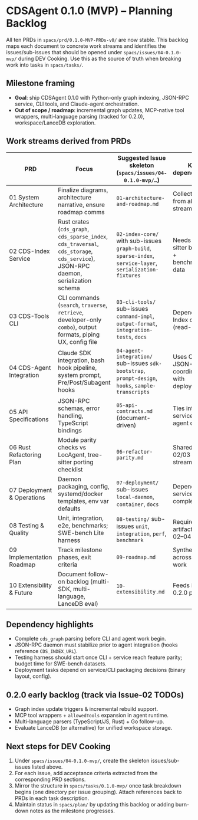 # CDSAgent 0.1.0 (MVP) – Planning Backlog

All ten PRDs in `spacs/prd/0.1.0-MVP-PRDs-v0/` are now stable. This backlog maps each document to concrete work streams and identifies the issues/sub-issues that should be opened under `spacs/issues/04-0.1.0-mvp/` during DEV Cooking. Use this as the source of truth when breaking work into tasks in `spacs/tasks/`.

## Milestone framing

- **Goal**: ship CDSAgent 0.1.0 with Python-only graph indexing, JSON-RPC service, CLI tools, and Claude-agent orchestration.
- **Out of scope / roadmap**: incremental graph updates, MCP-native tool wrappers, multi-language parsing (tracked for 0.2.0), workspace/LanceDB exploration.

## Work streams derived from PRDs

| PRD | Focus | Suggested Issue skeleton (`spacs/issues/04-0.1.0-mvp/…`) | Key dependencies |
|-----|-------|-----------------------------------------------------------|------------------|
| 01 System Architecture | Finalize diagrams, architecture narrative, ensure roadmap comms | `01-architecture-and-roadmap.md` | Collect inputs from all other streams |
| 02 CDS-Index Service | Rust crates (`cds_graph`, `cds_sparse_index`, `cds_traversal`, `cds_storage`, `cds_service`), JSON-RPC daemon, serialization schema | `02-index-core/` with sub-issues `graph-build`, `sparse-index`, `service-layer`, `serialization-fixtures` | Needs tree-sitter bindings + benchmarking data |
| 03 CDS-Tools CLI | CLI commands (`search`, `traverse`, `retrieve`, developer-only `combo`), output formats, piping UX, config file | `03-cli-tools/` sub-issues `command-impl`, `output-format`, `integration-tests`, `docs` | Depends on Index crates (read-only) |
| 04 CDS-Agent Integration | Claude SDK integration, bash hook pipeline, system prompt, Pre/Post/Subagent hooks | `04-agent-integration/` sub-issues `sdk-bootstrap`, `prompt-design`, `hooks`, `sample-transcripts` | Uses CLI + JSON-RPC; coordinate with deployment |
| 05 API Specifications | JSON-RPC schemas, error handling, TypeScript bindings | `05-api-contracts.md` (document-driven) | Ties into service layer + agent client |
| 06 Rust Refactoring Plan | Module parity checks vs LocAgent, tree-sitter porting checklist | `06-refactor-parity.md` | Shared with 02/03 streams |
| 07 Deployment & Operations | Daemon packaging, config, systemd/docker templates, env var defaults | `07-deployment/` sub-issues `local-daemon`, `container`, `docs` | Depends on service layer completion |
| 08 Testing & Quality | Unit, integration, e2e, benchmarks; SWE-bench Lite harness | `08-testing/` sub-issues `unit`, `integration`, `perf`, `benchmark` | Requires artifacts from 02–04 |
| 09 Implementation Roadmap | Track milestone phases, exit criteria | `09-roadmap.md` | Synthesis across all work |
| 10 Extensibility & Future | Document follow-on backlog (multi-SDK, multi-language, LanceDB eval) | `10-extensibility.md` | Feeds into 0.2.0 planning |

## Dependency highlights

- Complete `cds_graph` parsing before CLI and agent work begin.
- JSON-RPC daemon must stabilize prior to agent integration (hooks reference `CDS_INDEX_URL`).
- Testing harness should start once CLI + service reach feature parity; budget time for SWE-bench datasets.
- Deployment tasks depend on service/CLI packaging decisions (binary layout, config).

## 0.2.0 early backlog (track via Issue-02 TODOs)

- Graph index update triggers & incremental rebuild support.
- MCP tool wrappers + `allowedTools` expansion in agent runtime.
- Multi-language parsers (TypeScript/JS, Rust) + Go follow-up.
- Evaluate LanceDB (or alternative) for unified workspace storage.

## Next steps for DEV Cooking

1. Under `spacs/issues/04-0.1.0-mvp/`, create the skeleton issues/sub-issues listed above.
2. For each issue, add acceptance criteria extracted from the corresponding PRD sections.
3. Mirror the structure in `spacs/tasks/0.1.0-mvp/` once task breakdown begins (one directory per issue grouping). Attach references back to PRDs in each task description.
4. Maintain status in `spacs/plan/` by updating this backlog or adding burn-down notes as the milestone progresses.
